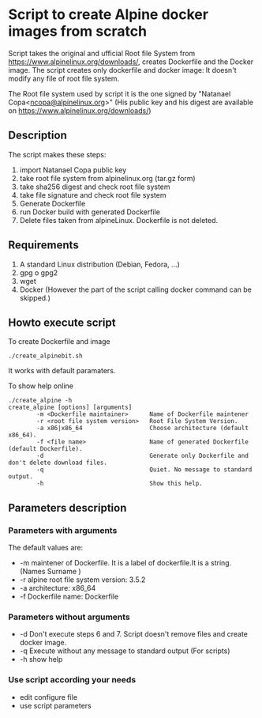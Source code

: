 # Script to create Alpine docker images from scratch

Script takes the original and ufficial Root file System from https://www.alpinelinux.org/downloads/, creates Dockerfile and the Docker image.
The script creates only dockerfile and docker image: It doesn't modify any file of root file system.

The Root file system used by script it is the one signed by "Natanael Copa\<ncopa@alpinelinux.org\>"
(His public key and his digest are available on https://www.alpinelinux.org/downloads/)

## Description
The script makes these steps:
1. import Natanael Copa public key
2. take root file system from alpinelinux.org (tar.gz form)
3. take sha256 digest and check root file system
4. take file signature  and check root file system
5. Generate Dockerfile
6. run Docker build with generated Dockerfile
7. Delete files taken from alpineLinux. Dockerfile is not deleted.

## Requirements
1. A standard Linux distribution (Debian, Fedora, ...)
2. gpg o gpg2
3. wget
4. Docker (However the part of the script calling docker command can be skipped.)

## Howto execute script
To create Dockerfile and image

```
./create_alpinebit.sh
```
It works with default paramaters.

To show help online
```
./create_alpine -h
create_alpine [options] [arguments]
        -m <Dockerfile maintainer>      Name of Dockerfile maintener
        -r <root file system version>   Root File System Version.
        -a x86|x86_64                   Choose architecture (default x86_64).
        -f <file name>                  Name of generated Dockerfile (default Dockerfile).
        -d                              Generate only Dockerfile and don't delete download files.
        -q                              Quiet. No message to standard output.
        -h                              Show this help.
```
## Parameters description
### Parameters with arguments
The default values are:
- -m maintener of Dockerfile. It is a label of dockerfile.It is a string. (Names Surname <email>)
- -r alpine root file system version: 3.5.2
- -a architecture: x86_64
- -f Dockerfile name: Dockerfile

### Parameters without arguments
- -d Don't execute steps 6 and 7. Script doesn't remove files and create docker image.
- -q Execute without any message to standard output (For scripts)
- -h show help

### Use script according your needs
- edit configure file
- use script parameters
